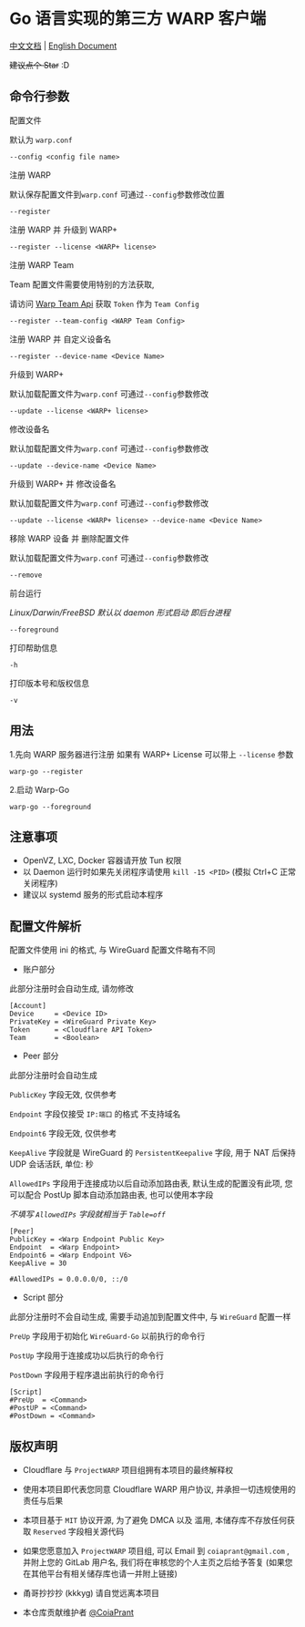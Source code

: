 # Go 语言实现的第三方 WARP 客户端

[中文文档](https://gitlab.com/ProjectWARP/warp-go/-/blob/master/README.zh_CN.md) | [English Document](https://gitlab.com/ProjectWARP/warp-go/-/blob/master/README.md)

~~建议点个 Star~~ :D

## 命令行参数

配置文件

默认为 `warp.conf`

```
--config <config file name>
```

注册 WARP

默认保存配置文件到`warp.conf` 可通过`--config`参数修改位置

```
--register
```

注册 WARP 并 升级到 WARP+

```
--register --license <WARP+ license>
```

注册 WARP Team

Team 配置文件需要使用特别的方法获取,

请访问 [Warp Team Api](https://warp-team-api.herokuapp.com) 获取 `Token` 作为 `Team Config`

```
--register --team-config <WARP Team Config>
```

注册 WARP 并 自定义设备名

```
--register --device-name <Device Name>
```

升级到 WARP+

默认加载配置文件为`warp.conf` 可通过`--config`参数修改

```
--update --license <WARP+ license>
```

修改设备名

默认加载配置文件为`warp.conf` 可通过`--config`参数修改

```
--update --device-name <Device Name>
```

升级到 WARP+ 并 修改设备名

默认加载配置文件为`warp.conf` 可通过`--config`参数修改

```
--update --license <WARP+ license> --device-name <Device Name>
```

移除 WARP 设备 并 删除配置文件

默认加载配置文件为`warp.conf` 可通过`--config`参数修改

```
--remove
```

前台运行

_Linux/Darwin/FreeBSD 默认以 daemon 形式启动 即后台进程_

```
--foreground
```

打印帮助信息

```
-h
```

打印版本号和版权信息

```
-v
```

## 用法

1.先向 WARP 服务器进行注册 如果有 WARP+ License 可以带上 `--license` 参数

```
warp-go --register
```

2.启动 Warp-Go

```
warp-go --foreground
```

## 注意事项

- OpenVZ, LXC, Docker 容器请开放 Tun 权限
- 以 Daemon 运行时如果先关闭程序请使用 `kill -15 <PID>` (模拟 Ctrl+C 正常关闭程序)
- 建议以 systemd 服务的形式启动本程序

## 配置文件解析

配置文件使用 ini 的格式, 与 WireGuard 配置文件略有不同

- 账户部分

此部分注册时会自动生成, 请勿修改

```
[Account]
Device     = <Device ID>
PrivateKey = <WireGuard Private Key>
Token      = <Cloudflare API Token>
Team       = <Boolean>
```

- Peer 部分

此部分注册时会自动生成

`PublicKey` 字段无效, 仅供参考

`Endpoint` 字段仅接受 `IP:端口` 的格式 不支持域名

`Endpoint6` 字段无效, 仅供参考

`KeepAlive` 字段就是 WireGuard 的 `PersistentKeepalive` 字段, 用于 NAT 后保持 UDP 会话活跃, 单位: 秒

`AllowedIPs` 字段用于连接成功以后自动添加路由表, 默认生成的配置没有此项, 您可以配合 PostUp 脚本自动添加路由表, 也可以使用本字段

_不填写 `AllowedIPs` 字段就相当于 `Table=off`_

```
[Peer]
PublicKey = <Warp Endpoint Public Key>
Endpoint  = <Warp Endpoint>
Endpoint6 = <Warp Endpoint V6>
KeepAlive = 30

#AllowedIPs = 0.0.0.0/0, ::/0
```

- Script 部分

此部分注册时不会自动生成, 需要手动追加到配置文件中, 与 `WireGuard` 配置一样

`PreUp` 字段用于初始化 `WireGuard-Go` 以前执行的命令行

`PostUp` 字段用于连接成功以后执行的命令行

`PostDown` 字段用于程序退出前执行的命令行

```
[Script]
#PreUp  = <Command>
#PostUP = <Command>
#PostDown = <Command>
```

## 版权声明

- Cloudflare 与 `ProjectWARP` 项目组拥有本项目的最终解释权
- 使用本项目即代表您同意 Cloudflare WARP 用户协议, 并承担一切违规使用的责任与后果
- 本项目基于 `MIT` 协议开源, 为了避免 DMCA 以及 滥用, 本储存库不存放任何获取 `Reserved` 字段相关源代码
- 如果您愿意加入 `ProjectWARP` 项目组, 可以 Email 到 `coiaprant@gmail.com` , 并附上您的 GitLab 用户名, 我们将在审核您的个人主页之后给予答复 (如果您在其他平台有相关储存库也请一并附上链接)
- 甬哥抄抄抄 (kkkyg) 请自觉远离本项目

- 本仓库贡献维护者 [@CoiaPrant](https://gitlab.com/CoiaPrant)
